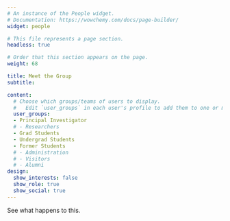```yaml
---
# An instance of the People widget.
# Documentation: https://wowchemy.com/docs/page-builder/
widget: people

# This file represents a page section.
headless: true

# Order that this section appears on the page.
weight: 68

title: Meet the Group
subtitle:

content:
  # Choose which groups/teams of users to display.
  #   Edit `user_groups` in each user's profile to add them to one or more of these groups.
  user_groups:
  - Principal Investigator
  # - Researchers
  - Grad Students
  - Undergrad Students
  - Former Students
  # - Administration
  # - Visitors
  # - Alumni
design:
  show_interests: false
  show_role: true
  show_social: true
---
```


See what happens to this.
